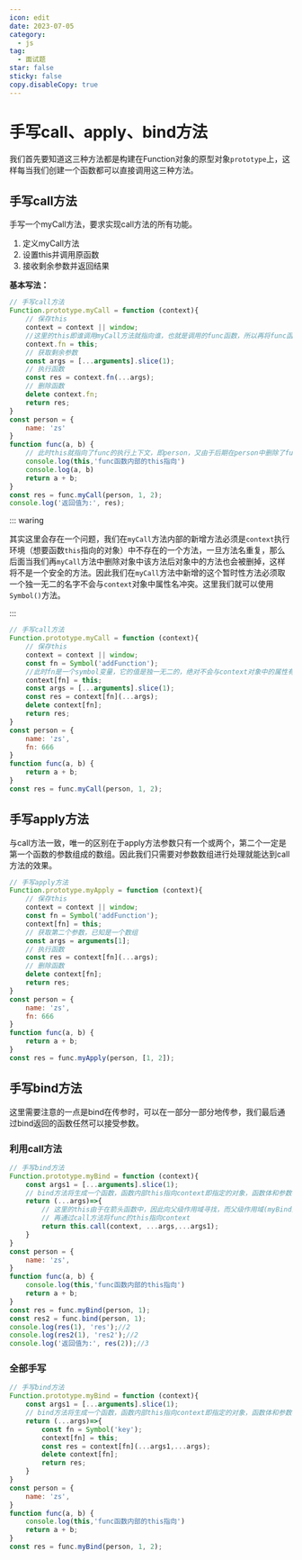 ```yaml
---
icon: edit
date: 2023-07-05
category:
  - js
tag:
  - 面试题
star: false
sticky: false
copy.disableCopy: true
---
```


# 手写call、apply、bind方法

我们首先要知道这三种方法都是构建在Function对象的原型对象`prototype`上，这样每当我们创建一个函数都可以直接调用这三种方法。

<!-- more -->

## 手写call方法

手写一个myCall方法，要求实现call方法的所有功能。

1. 定义myCall方法
2. 设置this并调用原函数
3. 接收剩余参数并返回结果

**基本写法：**

```js
// 手写call方法
Function.prototype.myCall = function (context){
    // 保存this
    context = context || window;
    //这里的this即谁调用myCall方法就指向谁，也就是调用的func函数，所以再将func函数赋值给context环境一个新方法fn，使得func中this指向指向该方法所属的对象。
    context.fn = this;
    // 获取剩余参数
    const args = [...arguments].slice(1);
    // 执行函数
    const res = context.fn(...args);
    // 删除函数
    delete context.fn;
    return res;
}
const person = {
    name: 'zs'
}
function func(a, b) {
    // 此时this就指向了func的执行上下文，即person，又由于后期在person中删除了func方法，所有在输出的this即person对象中即看不出person对象曾添加了func这一新方法。
    console.log(this,'func函数内部的this指向')
    console.log(a, b)
    return a + b;
}
const res = func.myCall(person, 1, 2);
console.log('返回值为:', res);
```

::: waring

其实这里会存在一个问题，我们在`myCall`方法内部的新增方法必须是`context`执行环境（想要函数`this`指向的对象）中不存在的一个方法，一旦方法名重复，那么后面当我们再`myCall`方法中删除对象中该方法后对象中的方法也会被删掉，这样将不是一个安全的方法。因此我们在`myCall`方法中新增的这个暂时性方法必须取一个独一无二的名字不会与`context`对象中属性名冲突。这里我们就可以使用`Symbol()`方法。

:::

```js
// 手写call方法
Function.prototype.myCall = function (context){
    // 保存this
    context = context || window;
    const fn = Symbol('addFunction');
    //此时fn是一个symbol变量，它的值是独一无二的，绝对不会与context对象中的属性有冲突。
    context[fn] = this;
    const args = [...arguments].slice(1);
    const res = context[fn](...args);
    delete context[fn];
    return res;
}
const person = {
    name: 'zs',
    fn: 666
}
function func(a, b) {
    return a + b;
}
const res = func.myCall(person, 1, 2);
```

## 手写apply方法

与call方法一致，唯一的区别在于apply方法参数只有一个或两个，第二个一定是第一个函数的参数组成的数组。因此我们只需要对参数数组进行处理就能达到call方法的效果。

```js
// 手写apply方法
Function.prototype.myApply = function (context){
    // 保存this
    context = context || window;
    const fn = Symbol('addFunction');
    context[fn] = this;
    // 获取第二个参数，已知是一个数组
    const args = arguments[1];
    // 执行函数
    const res = context[fn](...args);
    // 删除函数
    delete context[fn];
    return res;
}
const person = {
    name: 'zs',
    fn: 666
}
function func(a, b) {
    return a + b;
}
const res = func.myApply(person, [1, 2]);
```

## 手写bind方法

这里需要注意的一点是bind在传参时，可以在一部分一部分地传参，我们最后通过bind返回的函数任然可以接受参数。

### 利用call方法

```js
// 手写bind方法
Function.prototype.myBind = function (context){
    const args1 = [...arguments].slice(1);
    // bind方法将生成一个函数，函数内部this指向context即指定的对象，函数体和参数不变
    return (...args)=>{
        // 这里的this由于在箭头函数中，因此向父级作用域寻找，而父级作用域(myBind)的this指向调用它的对象即func
        // 再通过call方法将func的this指向context
        return this.call(context, ...args,...args1);
    }
}
const person = {
    name: 'zs',
}
function func(a, b) {
    console.log(this,'func函数内部的this指向')
    return a + b;
}
const res = func.myBind(person, 1);
const res2 = func.bind(person, 1);
console.log(res(1), 'res');//2
console.log(res2(1), 'res2');//2
console.log('返回值为:', res(2));//3
```

### 全部手写

```js
// 手写bind方法
Function.prototype.myBind = function (context){
    const args1 = [...arguments].slice(1);
    // bind方法将生成一个函数，函数内部this指向context即指定的对象，函数体和参数不变
    return (...args)=>{
        const fn = Symbol('key');
        context[fn] = this;
        const res = context[fn](...args1,...args);
        delete context[fn];
        return res;
    }
}
const person = {
    name: 'zs',
}
function func(a, b) {
    console.log(this,'func函数内部的this指向')
    return a + b;
}
const res = func.myBind(person, 1, 2);
```

